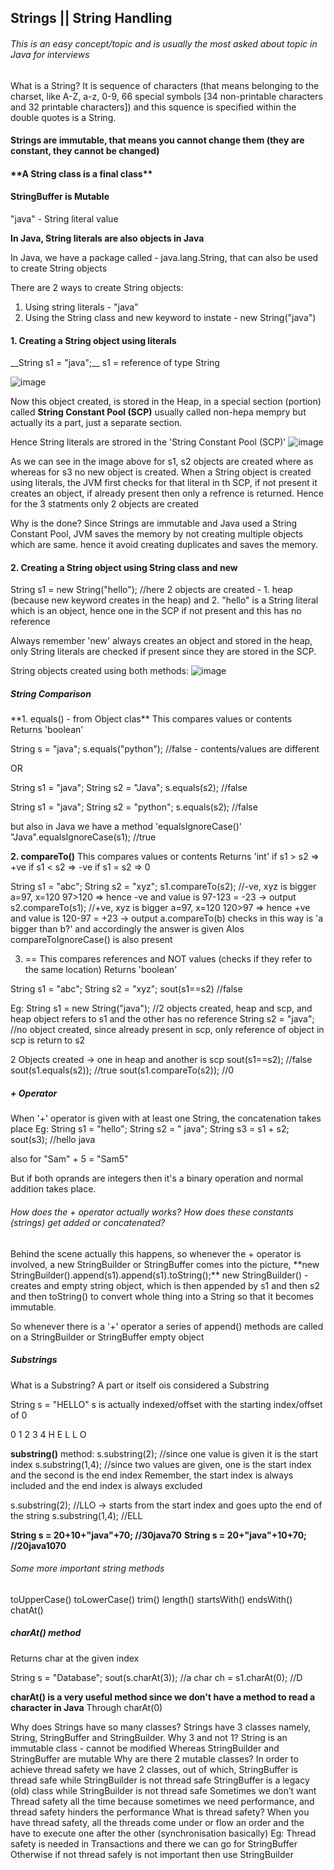 <h2>Strings || String Handling</h2>

<h6>This is an easy concept/topic and is usually the most asked about topic in Java for interviews</h6>


What is a String?
It is sequence of characters (that means belonging to the charset, like A-Z, a-z, 0-9, 66 special symbols [34 non-printable characters and 32 printable characters]) and this squence is specified within the double quotes is a String.

<h4>Strings are immutable, that means you cannot change them (they are constant, they cannot be changed)<h4>
**A String class is a final class**


<h4>StringBuffer is Mutable</h4>

"java" - String literal value

**In Java, String literals are also objects in Java**

In Java, we have a package called - java.lang.String, that can also be used to create String objects

There are 2 ways to create String objects:
 1. Using string literals - "java"
 2. Using the String class and new keyword to instate - new String("java")
 
 
<h4>1. Creating a String object using literals</h4>
__String s1 = "java";__
s1 =  reference of type String

![image](https://user-images.githubusercontent.com/83197830/232150354-d7335f2d-4185-487e-a971-d89ba6bd25b7.png)

Now this object created, is stored in the Heap, in a special section (portion) called **String Constant Pool (SCP)** usually called non-hepa mempry but actually its a part, just a separate section.

Hence String literals are strored in the 'String Constant Pool (SCP)'
![image](https://user-images.githubusercontent.com/83197830/232153224-770efbe8-0a7c-4e4e-8602-703f2be7557c.png)

As we can see in the image above for s1, s2 objects are created where as whereas for s3 no new object is created. When a String object is created using literals, the JVM first checks for that literal in th SCP, if not present it creates an object, if already present then only a refrence is returned.
Hence for the 3 statments only 2 objects are created

Why is the done?
Since Strings are immutable and Java used a String Constant Pool, JVM saves the memory by not creating multiple objects which are same. hence it avoid creating duplicates and saves the memory.


<h4>2. Creating a String object using String class and new</h4>
String s1 = new String("hello");   //here 2 objects are created - 1. heap (because new keyword creates in the heap) and 2. "hello" is a String literal which is an object, hence one in the SCP if not present and this has no reference

Always remember 'new' always creates an object and stored in the heap, only String literals are checked if present since they are stored in the SCP.

String objects created using both methods:
![image](https://user-images.githubusercontent.com/83197830/232161862-a21b225a-2f6f-42d7-ab70-bdeb1d84d339.png)






<h5>String Comparison</h5>
**1. equals() - from Object clas**
This compares values or contents
Returns 'boolean'

String s = "java";
s.equals("python"); //false - contents/values are different

OR

String s1 = "java";
String s2 = "Java";
s.equals(s2); //false

String s1 = "java";
String s2 = "python";
s.equals(s2); //false

but also in Java we have a method 'equalsIgnoreCase()'
"Java".equalsIgnoreCase(s1); //true


**2. compareTo()**
This compares values or contents
Returns 'int'
if s1 > s2 => +ve
if s1 < s2 => -ve
if s1 = s2 => 0

String s1 = "abc";
String s2 = "xyz";
s1.compareTo(s2); //-ve, xyz is bigger a=97, x=120 97>120 => hence -ve and value is 97-123 = -23 -> output
s2.compareTo(s1); //+ve, xyz is bigger a=97, x=120 120>97 => hence +ve and value is 120-97 = +23 -> output
a.compareTo(b) checks in this way is 'a bigger than b?' and accordingly the answer is given
Alos compareToIgnoreCase() is also present

3. ==
This compares references and NOT values (checks if they refer to the same location)
Returns 'boolean'

String s1 = "abc";
String s2 = "xyz";
sout(s1==s2) //false


Eg:
String s1 = new String("java"); //2 objects created, heap and scp, and heap object refers to s1 and the other has no reference
String s2 = "java"; //no object created, since already present in scp, only reference of object in scp is return to s2

2 Objects created -> one in heap and another is scp
sout(s1==s2); //false
sout(s1.equals(s2)); //true
sout(s1.compareTo(s2)); //0


<h5>+ Operator</h5>
When '+' operator is given with at least one String, the concatenation takes place
Eg:
String s1 = "hello";
String s2 = " java";
String s3 = s1 + s2;
sout(s3); //hello java

also for "Sam" + 5 = "Sam5"

But if both oprands are integers then it's a binary operation and normal addition takes place.

<h6>How does the + operator actually works? How does these constants (strings) get added or concatenated?</h6>
Behind the scene actually this happens,
so whenever the + operator is involved, a new StringBuilder or StringBuffer comes into the picture,
**new StringBuilder().append(s1).append(s1).toString();**
new StringBuilder() - creates and empty string object, which is then appended by s1 and then s2 and then toString() to convert whole thing into a String so that it becomes immutable.

So whenever there is a '+' operator a series of append() methods are called on a StringBuilder or StringBuffer empty object



<h5>Substrings</h5>
What is a Substring?
A part or itself ois considered a Substring

String s = "HELLO"
s is actually indexed/offset with the starting index/offset of 0

0 1 2 3 4
H E L L O

**substring()** method:
s.substring(2); //since one value is given it is the start index
s.substring(1,4); //since two values are given, one is the start index and the second is the end index
Remember, the start index is always included and the end index is always excluded

s.substring(2); //LLO -> starts from the start index and goes upto the end of the string
s.substring(1,4); //ELL


**String s = 20+10+"java"+70;   //30java70**
**String s = 20+"java"+10+70;   //20java1070**

<h6>Some more important string methods</h6>
toUpperCase()
toLowerCase()
trim()
length()
startsWith()
endsWith()
chatAt()


<h5>charAt() method</h5>
Returns char at the given index

String s = "Database";
sout(s.charAt(3));  //a
char ch = s1.charAt(0); //D

**charAt() is a very useful method since we don't have a method to read a character in Java**
Through charAt(0)


Why does Strings have so many classes?
Strings have 3 classes namely, String, StringBuffer and StringBuilder.
Why 3 and not 1?
String is an immutable class - cannot be modified
Whereas StringBuilder and StringBuffer are mutable
Why are there 2 mutable classes?
In order to achieve thread safety we have 2 classes, out of which, StringBuffer is thread safe while StringBuilder is not thread safe
StringBuffer is a legacy (old) class while StringBuilder is not thread safe
Sometimes we don’t want Thread safety all the time because sometimes we need performance, and thread safety hinders the performance
What is thread safety?
When you have thread safety, all the threads come under or flow an order and the have to execute one after the other (synchronisation basically)
Eg: Thread safety is needed in Transactions and there we can go for StringBuffer
Otherwise if not thread safely is not important then use StringBuilder

